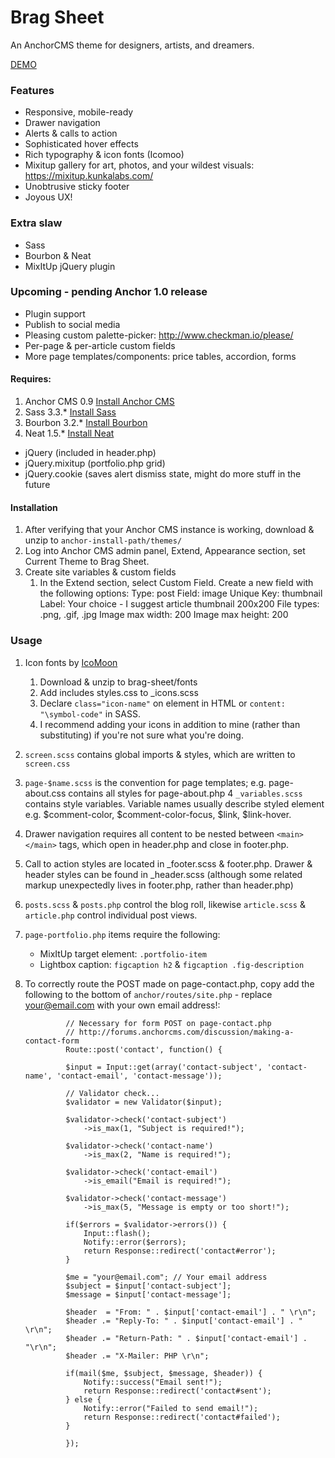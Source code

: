 
# Brag Sheet

An AnchorCMS theme for designers, artists, and dreamers.

[DEMO](http://sandbox.leighjohnson.me/brick-feed/brag-sheet "Brag Sheet")

### Features
* Responsive, mobile-ready 
* Drawer navigation 
* Alerts & calls to action
* Sophisticated hover effects
* Rich typography & icon fonts (Icomoo)
* Mixitup gallery for art, photos, and your wildest visuals: https://mixitup.kunkalabs.com/
* Unobtrusive sticky footer
* Joyous UX!

### Extra slaw
* Sass
* Bourbon & Neat
* MixItUp jQuery plugin

### Upcoming - pending Anchor 1.0 release
* Plugin support
* Publish to social media
* Pleasing custom palette-picker: http://www.checkman.io/please/ 
* Per-page & per-article custom fields
* More page templates/components: price tables, accordion, forms

#### Requires:
1. Anchor CMS 0.9  [Install Anchor CMS](http://anchorcms.com/docs/getting-started/installing "Anchor CMS - simple, lightweight blod system")
2. Sass 3.3.* [Install Sass](http://sass-lang.com/install "SASS - CSS with superpowers")
3. Bourbon 3.2.* [Install Bourbon](http://bourbon.io "A mixin library for Sass")
4. Neat 1.5.* [Install Neat](http://neat.bourbon.io "A semantic grid framework")
* jQuery (included in header.php)
* jQuery.mixitup (portfolio.php grid)
* jQuery.cookie (saves alert dismiss state, might do more stuff in the future

#### Installation
1. After verifying that your Anchor CMS instance is working, download & unzip to `anchor-install-path/themes/`
2. Log into Anchor CMS admin panel, Extend, Appearance section, set Current Theme to Brag Sheet. 
3. Create site variables & custom fields
	1. In the Extend section, select Custom Field. Create a new field with the following options: 
			Type: post
			Field: image
			Unique Key: thumbnail
			Label: Your choice - I suggest article thumbnail 200x200
			File types: .png, .gif, .jpg
			Image max width: 200
			Image max height: 200

### Usage
1. Icon fonts by [IcoMoon](https://icomoon.io "Icomoon")
	1. Download & unzip to brag-sheet/fonts
	2. Add includes styles.css to _icons.scss 
	3. Declare `class="icon-name"` on element in HTML or `content: "\symbol-code"` in SASS. 
	4. I recommend adding your icons in addition to mine (rather than substituting) if you're not sure what you're doing.
2. `screen.scss` contains global imports & styles, which are written to `screen.css`
3. `page-$name.scss` is the convention for page templates; e.g. page-about.css contains all styles for page-about.php
4  `_variables.scss` contains style variables. Variable names usually describe styled element e.g. $comment-color, $comment-color-focus, $link, $link-hover.
5. Drawer navigation requires all content to be nested between `<main></main>` tags, which open in header.php and close in footer.php. 
6. Call to action styles are located in _footer.scss & footer.php. Drawer & header styles can be found in _header.scss (although some related markup unexpectedly lives in footer.php, rather than header.php)
7. `posts.scss` & `posts.php` control the blog roll, likewise `article.scss` & `article.php` control individual post views.
8. `page-portfolio.php` items require the following:
	* MixItUp target element: `.portfolio-item`
	* Lightbox caption: `figcaption h2` & `figcaption .fig-description`
9. To correctly route the POST made on page-contact.php, copy add the following to the bottom of `anchor/routes/site.php` - replace your@email.com with your own email address!:

				// Necessary for form POST on page-contact.php
				// http://forums.anchorcms.com/discussion/making-a-contact-form
				Route::post('contact', function() {

			    $input = Input::get(array('contact-subject', 'contact-name', 'contact-email', 'contact-message'));

			    // Validator check...
			    $validator = new Validator($input);

			    $validator->check('contact-subject')
			        ->is_max(1, "Subject is required!");

			    $validator->check('contact-name')
			        ->is_max(2, "Name is required!");

			    $validator->check('contact-email')
			        ->is_email("Email is required!");

			    $validator->check('contact-message')
			        ->is_max(5, "Message is empty or too short!");

			    if($errors = $validator->errors()) {
			        Input::flash();
			        Notify::error($errors);
			        return Response::redirect('contact#error');
			    }

			    $me = "your@email.com"; // Your email address
			    $subject = $input['contact-subject'];
			    $message = $input['contact-message'];

			    $header  = "From: " . $input['contact-email'] . " \r\n";
			    $header .= "Reply-To: " . $input['contact-email'] . " \r\n";
			    $header .= "Return-Path: " . $input['contact-email'] . "\r\n";
			    $header .= "X-Mailer: PHP \r\n";

			    if(mail($me, $subject, $message, $header)) {
			        Notify::success("Email sent!");
			        return Response::redirect('contact#sent');
			    } else {
			        Notify::error("Failed to send email!");
			        return Response::redirect('contact#failed');
			    }

				});
